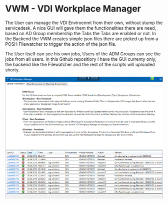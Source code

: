 # VWM - VDI Workplace Manager 

The User can manage the VDI Enviroenmt from their own, without stump the servicedesk.
A nice GUI will gave them the functionalities there are need, based on AD Group membership the Tabs the Tabs are enabled or not.
In the Backend the VWM creates simple json files there are picked up from a POSH Filewatcher to trigger the action of the json file.

The User itself can see his own jobs, Users of the ADM Groups can see the jobs from all users. In this Github repositiory I have the GUI currenty only, the backend like the Filewatcher and the rest of the scripts will uploaded shorty.

<img src="https://github.com/EUCweb/VWM/blob/master/VWM_MainScreen.GIF" alt="VWM MainScereen"/>

